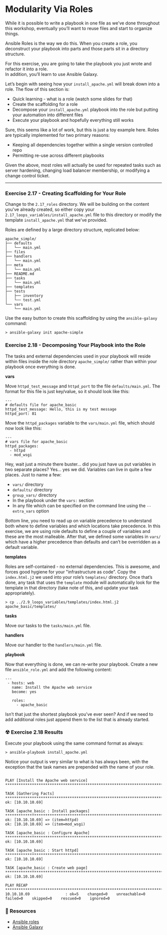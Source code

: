 # Modularity Via Roles

While it is possible to write a playbook in one file as we’ve done throughout this workshop, eventually you’ll 
want to reuse files and start to organize things.
 
Ansible Roles is the way we do this. When you create a role, you deconstruct your playbook into parts and those 
parts sit in a directory structure. 
 
For this exercise, you are going to take the playbook you just wrote and refactor it into a role.  
In addition, you’ll learn to use Ansible Galaxy.
 
Let’s begin with seeing how your `install_apache.yml` will break down into a role.  The flow of this section is:

 - Quick learning - what is a role (watch some slides for that)
 - Create the scaffolding for a role
 - Decompose your `install_apache.yml` playbook into the role but putting your automation into different files
 - Execute your playbook and hopefully everything still works

Sure, this seems like a lot of work, but this is just a toy example here.  Roles are typically implemented for
two primary reasons:

 - Keeping all dependencies together within a single version controlled repo
 - Permitting re-use across different playbooks

Given the above, most roles will actually be used for repeated tasks such as server hardening, changing
load balancer membership, or modifying a change control ticket.

<hr>

###  Exercise 2.17 - Creating Scaffolding for Your Role

Change to the `2.17_roles` directory.  We will be building on the content you've already created,
so either copy your `2.17_loops_variables/install_apache.yml` file to this directory or modify the template
`install_apache.yml` that we've provided.

Roles are defined by a large directory structure, replicated below:

```
apache_simple/
├── defaults
│   └── main.yml
├── files
├── handlers
│   └── main.yml
├── meta
│   └── main.yml
├── README.md
├── tasks
│   └── main.yml
├── templates
├── tests
│   ├── inventory
│   └── test.yml
└── vars
    └── main.yml
```

Use the easy button to create this scaffolding by using the `ansible-galaxy` command:

```
> ansible-galaxy init apache-simple
```


###  Exercise 2.18 - Decomposing Your Playbook into the Role

The tasks and external dependencies used in your playbook will reside within files inside the role directory `apache_simple/`
rather than within your playbook once everything is done.

**vars**

Move `httpd_test_message` and `httpd_port` to the file `defaults/main.yml`.  The format for this file is just key/value, so
it should look like this:

```
---
# defaults file for apache_basic
httpd_test_message: Hello, this is my test message
httpd_port: 81
```

Move the `httpd_packages` variable to the `vars/main.yml` file, which should now look like this:

```
---
# vars file for apache_basic
httpd_packages:
  - httpd
  - mod_wsgi
```

Hey, wait just a minute there buster… did you just have us put variables in two separate places?
Yes… yes we did. Variables can live in quite a few places. Just to name a few:
 
 - `vars/` directory
 - `defaults/` directory
 - `group_vars/` directory
 - In the playbook under the `vars:` section
 - In any file which can be specified on the command line using the `--extra_vars` option
 
Bottom line, you need to read up on variable precedence to understand both where to define variables and which locations take 
precedence. In this exercise, we are using role defaults to define a couple of variables and these are the most malleable. After 
that, we defined some variables in `vars/` which have a higher precedence than defaults and can’t be overridden as a default variable.

**templates**

Roles are self-contained - no external dependencies.  This is awesome, and forces good hygiene for your "infrastructure as code".
Copy the `index.html.j2` we used into your role’s `templates/` directory.  Once that’s done, any task that uses the `template`
module will automatically look for the template in that directory (take note of this, and update your task appropriately).

```
> cp ../2.9_loops_variables/templates/index.html.j2 apache_basic/templates/
```

**tasks**

Move our tasks to the `tasks/main.yml` file.

**handlers**

Move our handler to the `handlers/main.yml` file.

**playbook**

Now that everything is done, we can re-write your playbook.  Create a new file `ansible_role.yml` and add the following content:

```
---
 - hosts: web
   name: Install the Apache web service
   become: yes

   roles:
     - apache_basic
```

Isn’t that just the shortest playbook you’ve ever seen?  And if we need to add additional roles just append them to the list
that is already started.


### ☢ Exercise 2.18 Results

Execute your playbook using the same command format as always:

```
> ansible-playbook install_apache.yml
```

Notice your output is very similar to what is has always been, with the exception that the task names are prepended with
the name of your role.

```

PLAY [Install the Apache web service] **********************************************************************************************************************************************************************************************************************************************************************************************************************************

TASK [Gathering Facts] *************************************************************************************************************************************************************************************************************************************************************************************************************************************************
ok: [10.10.10.69]

TASK [apache_basic : Install packages] *********************************************************************************************************************************************************************************************************************************************************************************************************************************
ok: [10.10.10.69] => (item=httpd)
ok: [10.10.10.69] => (item=mod_wsgi)

TASK [apache_basic : Configure Apache] *********************************************************************************************************************************************************************************************************************************************************************************************************************************
ok: [10.10.10.69]

TASK [apache_basic : Start httpd] **************************************************************************************************************************************************************************************************************************************************************************************************************************************
ok: [10.10.10.69]

TASK [apache_basic : Create web page] **********************************************************************************************************************************************************************************************************************************************************************************************************************************
ok: [10.10.10.69]

PLAY RECAP *************************************************************************************************************************************************************************************************************************************************************************************************************************************************************
10.10.10.69                : ok=5    changed=0    unreachable=0    failed=0    skipped=0    rescued=0    ignored=0
```


### 📗 Resources

 - [Ansible roles](http://docs.ansible.com/ansible/latest/playbooks_reuse_roles.html)
 - [Ansible Galaxy](https://galaxy.ansible.com/)

